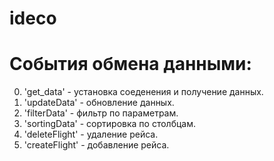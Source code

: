 # ideco

# События обмена данными:
0. 'get_data' - установка соеденения и получение данных.
1. 'updateData' - обновление данных.
2. 'filterData' - фильтр по параметрам.
3. 'sortingData' - сортировка по столбцам.
4. 'deleteFlight' - удаление рейса.
5. 'createFlight' - добавление рейса.
